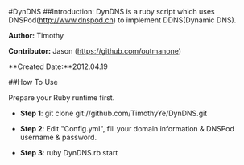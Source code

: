 #DynDNS
##Introduction:
DynDNS is a ruby script which uses DNSPod(http://www.dnspod.cn) to implement DDNS(Dynamic DNS).

**Author:** Timothy

**Contributor:** Jason (https://github.com/outmanone)

**Created Date:**2012.04.19

##How To Use

Prepare your Ruby runtime first.

- **Step 1**:   git clone git://github.com/TimothyYe/DynDNS.git

- **Step 2**:   Edit "Config.yml", fill your domain information & DNSPod username & password.

- **Step 3**:   ruby DynDNS.rb start

